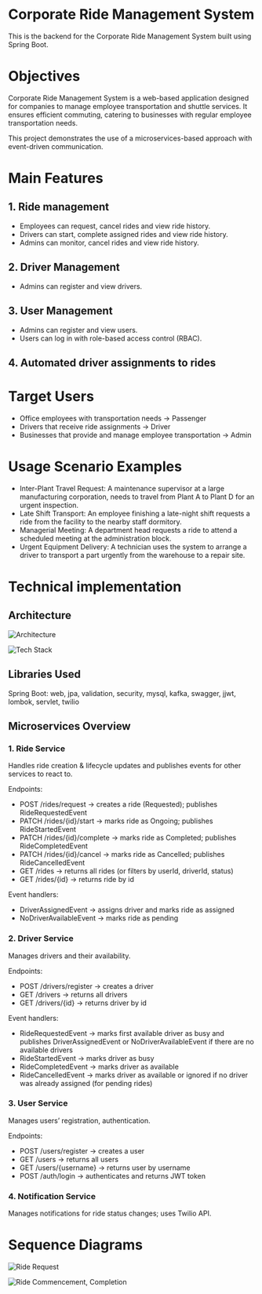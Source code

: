 # Corporate Ride Management System

This is the backend for the Corporate Ride Management System built using Spring Boot.

# Objectives
Corporate Ride Management System is a web-based application designed for companies to manage employee transportation and shuttle services. It ensures efficient commuting, catering to businesses with regular employee transportation needs.

This project demonstrates the use of a microservices-based approach with event-driven communication.

# Main Features
## 1. Ride management
* Employees can request, cancel rides and view ride history.
* Drivers can start, complete assigned rides and view ride history.
* Admins can monitor, cancel rides and view ride history.

## 2. Driver Management
* Admins can register and view drivers.

## 3. User Management
* Admins can register and view users.
* Users can log in with role-based access control (RBAC).

## 4. Automated driver assignments to rides

# Target Users
* Office employees with transportation needs → Passenger
* Drivers that receive ride assignments → Driver
* Businesses that provide and manage employee transportation → Admin

# Usage Scenario Examples
* Inter-Plant Travel Request: A maintenance supervisor at a large manufacturing corporation, needs to travel from Plant A to Plant D for an urgent inspection.
* Late Shift Transport: An employee finishing a late-night shift requests a ride from the facility to the nearby staff dormitory.
* Managerial Meeting: A department head requests a ride to attend a scheduled meeting at the administration block.
* Urgent Equipment Delivery: A technician uses the system to arrange a driver to transport a part urgently from the warehouse to a repair site.

# Technical implementation

## Architecture
![Architecture](https://github.com/user-attachments/assets/fe76fe5c-90a2-479f-92e9-a99227dd7bdd)

![Tech Stack](https://github.com/user-attachments/assets/76332db4-c951-4d60-b9ab-ca9e5b31cbc0)

## Libraries Used
Spring Boot: web, jpa, validation, security, mysql, kafka, swagger, jjwt, lombok, servlet, twilio

## Microservices Overview
### 1. Ride Service
Handles ride creation & lifecycle updates and publishes events for other services to react to. 

Endpoints:
* POST /rides/request → creates a ride (Requested); publishes RideRequestedEvent
* PATCH /rides/{id}/start → marks ride as Ongoing; publishes RideStartedEvent
* PATCH /rides/{id}/complete → marks ride as Completed; publishes RideCompletedEvent
* PATCH /rides/{id}/cancel → marks ride as Cancelled; publishes RideCancelledEvent
* GET /rides → returns all rides (or filters by userId, driverId, status)
* GET /rides/{id} → returns ride by id

Event handlers: 
* DriverAssignedEvent → assigns driver and marks ride as assigned
* NoDriverAvailableEvent → marks ride as pending

### 2. Driver Service
Manages drivers and their availability.

Endpoints:
* POST /drivers/register → creates a driver
* GET /drivers → returns all drivers
* GET /drivers/{id} → returns driver by id

Event handlers:
* RideRequestedEvent → marks first available driver as busy and publishes DriverAssignedEvent or NoDriverAvailableEvent if there are no available drivers
* RideStartedEvent → marks driver as busy
* RideCompletedEvent → marks driver as available
* RideCancelledEvent → marks driver as available or ignored if no driver was already assigned (for pending rides)

### 3. User Service
Manages users’ registration, authentication.

Endpoints:
* POST /users/register → creates a user
* GET /users → returns all users
* GET /users/{username} → returns user by username
* POST /auth/login → authenticates and returns JWT token

### 4. Notification Service
Manages notifications for ride status changes; uses Twilio API.

# Sequence Diagrams
![Ride Request](https://github.com/user-attachments/assets/b9728ca5-dd79-41f5-b116-18c7ea9d5f21)

![Ride Commencement, Completion](https://github.com/user-attachments/assets/d46c7212-da23-4968-adcb-98150c90825d)


